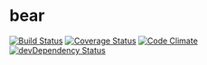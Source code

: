 bear
====
[![Build Status](https://travis-ci.org/eiriksm/bear.svg?branch=master)](https://travis-ci.org/eiriksm/bear)
[![Coverage Status](http://img.shields.io/coveralls/eiriksm/bear.svg)](https://coveralls.io/r/eiriksm/bear?branch=master)
[![Code Climate](http://img.shields.io/codeclimate/github/eiriksm/bear.svg)](https://codeclimate.com/github/eiriksm/bear)
[![devDependency Status](https://david-dm.org/eiriksm/bear/dev-status.svg)](https://david-dm.org/eiriksm/bear#info=devDependencies)
